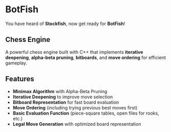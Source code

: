 # BotFish 
You have heard of **Stockfish**, now get ready for **BotFish**!  

## Chess Engine  

A powerful chess engine built with C++ that implements **iterative deepening**, **alpha-beta pruning**, **bitboards**, and **move ordering** for efficient gameplay.

## Features  
- **Minimax Algorithm** with Alpha-Beta Pruning  
- **Iterative Deepening** to improve move selection  
- **Bitboard Representation** for fast board evaluation  
- **Move Ordering** (including trying previous best moves first)  
- **Basic Evaluation Function** (piece-square tables, open files for rooks, etc.)  
- **Legal Move Generation** with optimized board representation  


 
 

